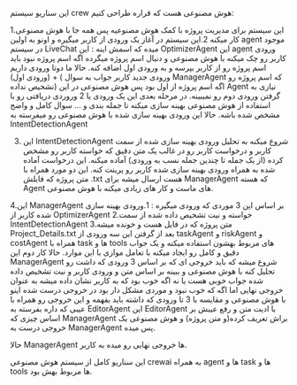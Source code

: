 این سناریو سیستم crew هوش مصنوعی هست که قراره طراحی کنیم:

1.این سیستم برای مدیریت پروژه با کمک هوش مصنوعیه پس همه جا با هوش مصنوعی کار میکنه
2.این سیستم در آغاز یک ورودی از کاربر میگیره و اونو به اولین agent موجود در سیستم LiveChat میده که اسمش اینه :
این OptimizerAgent
این agent ورودی کاربر رو چک میکنه با هوش مصنوعی و دنبال اسم پروژه میگرده اگه اسم پروژه نبود باید اسم پروژه رو از کاربر بپرسه و به ورودی اول اضافه کنه.
حالا ما دوتا ورودی داریم (ورودی اول) + ( ورودی جدید کاربر جواب به سوال ManagerAgent که اسم پروژه رو نشخیص نداده) 
اگه اسم پروژه از اول بود پس هوش مصنوعی در این Agent نیازی به گرفتن ورودی دوم رو نمیبینه.
در مرحله بعدی این یک ورودی یا 2 وروردی دریافتی رو با استفاده از هوش مصنوعی بهینه سازی میکنه تا جمله بندی و ... سوال کامل و واضح مشخص شده باشه.
حالا این ورودی بهینه سازی شده با هوش مصنوعی رو میفرسته به IntentDetectionAgent

3. این IntentDetectionAgent شروع میکنه به تحلیل ورودی بهینه سازی شده از سمت کاربر و درخواست کاربر رو در غالب یک متن دقیق که خواسته کاربر رو مشخص کرده (از یک جمله تا چندین جمله نسب به ورودی) آماده میکنه. 
این درخواست آماده شده به همراه ورودی بهینه سازی شده کاربر رو پرینت کنه.
این دو مورد همراه با متن پروژه که فایلش .txt هست ارسال میشه برای ManagerAgent که هسته Agent های ماست و کار های زیادی میکنه با هوش مصنوعی.

4.این ManagerAgent بر اساس این 3 موردی که ورودی میگیره :
1.ورودی بهینه سازی شده کاربر از OptimizerAgent 
2.خواسته و نیت تشخیص داده شده از سمت IntentDetectionAgent
3.متن پروژه که در فایل هست و خونده میشه Project_Details.txt
بعد از گرفتن این سه ورودی 
از taskAgent و riskAgent و costAgent همراه با task ها و tools های مربوط بهشون استفاده میکنه و یک جواب دقیق و کامل رو ایجاد میکنه با تعامل موازی با این موارد.
حالا کار دوم این ManagerAgent شروع میشه که باید خروجی ای که بر اساس 3 ورودی که داشت رو تحلیل کنه با هوش مصنوعی و ببینه بر اساس متن و ورودی کاربر و نیت تشخیص داده شده جواب خوبی هست یا نه 
اگه خوب بود که به کاربر نشان داده میشه به عنوان خروجی نهایی 
اما اگه که خوب نبود و موردی مشکل دار بود در خروجی درست شده اینو با هوش مصنوعی و مقایسه با 3 تا ورودی که داشته باید بفهمه و این خروجی رو همراه با عیبی که داره بفرسته به EditorAgent 
این EditorAgent با ادیت متن و رفع عیبش بر اساس چیزی که ManagerAgent براش تعریف کرده(و متن پروژه) و هوش مصنوعی یک خروجی درست به ManagerAgent پس میده.

حالا ManagerAgent ها خروجی نهایی رو میده به کاربر.

این سناریو کامل از سیستم هوش مصنوعی crewai به همراه agent ها و task ها و tools ها مربوط بهش بود.
